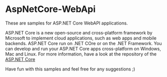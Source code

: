 # AspNetCore-WebApi

These are samples for ASP.NET Core WebAPI applications.

ASP.NET Core is a new open-source and cross-platform framework by Microsoft to implement cloud applications, such as web apps and mobile backends. ASP.NET Core run on .NET COre or on the .NET Framework. You can develop and run your ASP.NET Core apps cross-platform on Windows, Mac and Linux. For more information, have a look at the repository of the [ASP.NET Core](https://github.com/aspnet/home)

Have fun with this samples and feel free for any suggestions ;)
